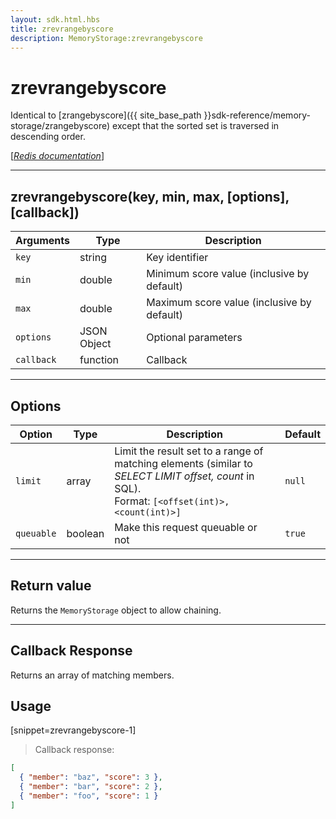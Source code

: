 ```yaml
---
layout: sdk.html.hbs
title: zrevrangebyscore
description: MemoryStorage:zrevrangebyscore
---
```

  

# zrevrangebyscore
Identical to [zrangebyscore]({{ site_base_path }}sdk-reference/memory-storage/zrangebyscore) except that the sorted set is traversed in descending order.

[[_Redis documentation_]](https://redis.io/commands/zrevrangebyscore)

---

## zrevrangebyscore(key, min, max, [options], [callback])

| Arguments | Type | Description |
|---------------|---------|----------------------------------------|
| `key` | string | Key identifier |
| `min` | double | Minimum score value (inclusive by default) |
| `max` | double | Maximum score value (inclusive by default) |
| `options` | JSON Object | Optional parameters |
| `callback` | function | Callback |

---

## Options

| Option | Type | Description | Default |
|---------------|---------|----------------------------------------|---------|
| `limit` | array | Limit the result set to a range of matching elements (similar to _SELECT LIMIT offset, count_ in SQL).<br/>Format: `[<offset(int)>, <count(int)>]` | `null` |
| `queuable` | boolean | Make this request queuable or not  | ``true`` |
---

## Return value

Returns the `MemoryStorage` object to allow chaining.

---

## Callback Response

Returns an array of matching members.

## Usage

[snippet=zrevrangebyscore-1]
> Callback response:

```json
[
  { "member": "baz", "score": 3 },
  { "member": "bar", "score": 2 },
  { "member": "foo", "score": 1 }
]
```